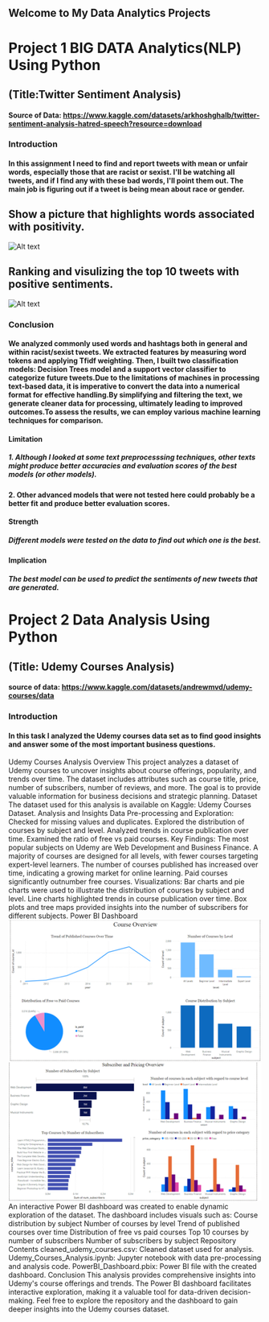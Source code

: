 ## Welcome to My Data Analytics Projects
# Project 1  BIG DATA Analytics(NLP) Using Python
## (Title:Twitter Sentiment Analysis)
 #### Source of Data: https://www.kaggle.com/datasets/arkhoshghalb/twitter-sentiment-analysis-hatred-speech?resource=download
### Introduction

#### In this assignment I need to find and report tweets with mean or unfair words, especially those that are racist or sexist. I'll be watching all tweets, and if I find any with these bad words, I'll point them out. The main job is figuring out if a tweet is being mean about race or gender.
## Show a picture that highlights words associated with positivity.
![Alt text](https://github.com/Almagboul/Project/blob/main/Poitivity.png)

## Ranking and visulizing the top 10 tweets with positive sentiments.
![Alt text](https://github.com/Almagboul/Project/blob/main/posi.png)

  

### Conclusion
#### We analyzed commonly used words and hashtags both in general and within racist/sexist tweets. We extracted features by measuring word tokens and applying Tfidf weighting. Then, I built two classification models: Decision Trees model and a support vector classifier to categorize future tweets.Due to the limitations of machines in processing text-based data, it is imperative to convert the data into a numerical format for effective handling.By simplifying and filtering the text, we generate cleaner data for processing, ultimately leading to improved outcomes.To assess the results, we can employ various machine learning techniques for comparison.
#### Limitation
##### 1. Although I looked at some text preprocesssing techniques, other texts might produce better accuracies and evaluation scores of the best models (or other models).
#### 2. Other advanced models that were not tested here could probably be a better fit and produce better evaluation scores.
#### Strength
##### Different models were tested on the data to find out which one is the best.
#### Implication
##### The best model can be used to predict the sentiments of new tweets that are generated.




# Project 2 Data Analysis Using Python
## (Title: Udemy Courses Analysis)
#### source of data: https://www.kaggle.com/datasets/andrewmvd/udemy-courses/data
### Introduction
#### In this task I analyzed the Udemy courses data set as to find good insights and answer some of the most important business questions. 
Udemy Courses Analysis
Overview
This project analyzes a dataset of Udemy courses to uncover insights about course offerings, popularity, and trends over time. The dataset includes attributes such as course title, price, number of subscribers, number of reviews, and more. The goal is to provide valuable information for business decisions and strategic planning.
Dataset
The dataset used for this analysis is available on Kaggle: Udemy Courses Dataset.
Analysis and Insights
Data Pre-processing and Exploration:
Checked for missing values and duplicates.
Explored the distribution of courses by subject and level.
Analyzed trends in course publication over time.
Examined the ratio of free vs paid courses.
Key Findings:
The most popular subjects on Udemy are Web Development and Business Finance.
A majority of courses are designed for all levels, with fewer courses targeting expert-level learners.
The number of courses published has increased over time, indicating a growing market for online learning.
Paid courses significantly outnumber free courses.
Visualizations:
Bar charts and pie charts were used to illustrate the distribution of courses by subject and level.
Line charts highlighted trends in course publication over time.
Box plots and tree maps provided insights into the number of subscribers for different subjects.
Power BI Dashboard
![Alt text](https://github.com/Almagboul/Projects/blob/main/photo/Untitled.png)
![Alt text](https://github.com/Almagboul/Projects/blob/main/photo/Untitled%202.png)
An interactive Power BI dashboard was created to enable dynamic exploration of the dataset. The dashboard includes visuals such as:
Course distribution by subject
Number of courses by level
Trend of published courses over time
Distribution of free vs paid courses
Top 10 courses by number of subscribers
Number of subscribers by subject
Repository Contents
cleaned_udemy_courses.csv: Cleaned dataset used for analysis.
Udemy_Courses_Analysis.ipynb: Jupyter notebook with data pre-processing and analysis code.
PowerBI_Dashboard.pbix: Power BI file with the created dashboard.
Conclusion
This analysis provides comprehensive insights into Udemy's course offerings and trends. The Power BI dashboard facilitates interactive exploration, making it a valuable tool for data-driven decision-making.
Feel free to explore the repository and the dashboard to gain deeper insights into the Udemy courses dataset.


